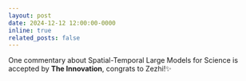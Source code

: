 ```yaml
---
layout: post
date: 2024-12-12 12:00:00-0000
inline: true
related_posts: false
---
```


One commentary about Spatial-Temporal Large Models for Science is accepted by <b>The Innovation</b>, congrats to Zezhi!:sparkles: 
